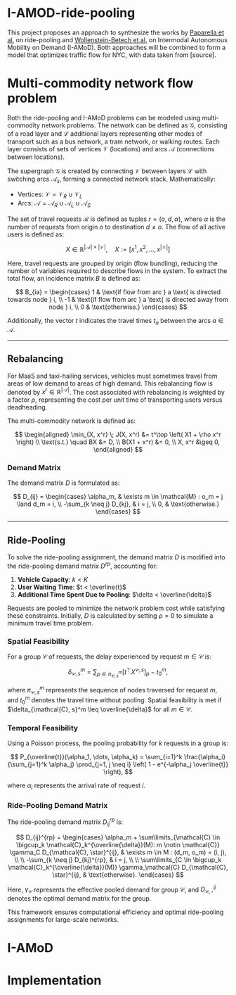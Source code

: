 # I-AMOD-ride-pooling
This project proposes an approach to synthesize the works by [Paparella et al.](https://ieeexplore.ieee.org/document/10605118) on ride-pooling and [Wollenstein-Betech et al.](https://ieeexplore.ieee.org/document/9541261) on Intermodal Autonomous Mobility on Demand (I-AMoD). Both approaches will be combined to form a model that optimizes traffic flow for NYC, with data taken from [source]. 

# Multi-commodity network flow problem
Both the ride-pooling and I-AMoD problems can be modeled using multi-commodity network problems. The network can be defined as $\mathcal{G}$, consisting of a road layer and $\mathcal{L}$ additional layers representing other modes of transport such as a bus network, a tram network, or walking routes. Each layer consists of sets of vertices $\mathcal{V}$ (locations) and arcs $\mathcal{A}$ (connections between locations). 

The supergraph $\mathcal{G}$ is created by connecting $\mathcal{V}$ between layers $\mathcal{L}$ with switching arcs $\mathcal{A}_s$, forming a connected network stack. Mathematically:

- Vertices: $\mathcal{V} = \mathcal{V}_R \cup \mathcal{V}_L$
- Arcs: $\mathcal{A} = \mathcal{A}_R \cup \mathcal{A}_L \cup \mathcal{A}_S$

The set of travel requests $\mathcal{R}$ is defined as tuples $r = (o, d, \alpha)$, where $\alpha$ is the number of requests from origin $o$ to destination $d \neq o$. The flow of all active users is defined as:

$$
X \in \mathbb{R}^{|\mathcal{A}| \times |\mathcal{V}|}, \quad X := [x^1, x^2, \dots, x^{|\mathcal{V}|}]
$$

Here, travel requests are grouped by origin (flow bundling), reducing the number of variables required to describe flows in the system. To extract the total flow, an incidence matrix $B$ is defined as:

$$
B_{ia} = 
\begin{cases} 
1 & \text{if flow from arc } a \text{ is directed towards node } i, \\
-1 & \text{if flow from arc } a \text{ is directed away from node } i, \\
0 & \text{otherwise.}
\end{cases}
$$

Additionally, the vector $t$ indicates the travel times $t_a$ between the arcs $a \in \mathcal{A}$.

---

## Rebalancing

For MaaS and taxi-hailing services, vehicles must sometimes travel from areas of low demand to areas of high demand. This rebalancing flow is denoted by $x^r \in \mathbb{R}^{|\mathcal{A}|}$. The cost associated with rebalancing is weighted by a factor $\rho$, representing the cost per unit time of transporting users versus deadheading.

The multi-commodity network is defined as:

$$
\begin{aligned}
\min_{X, x^r} \; J(X, x^r) &= t^\top \left( X1 + \rho x^r \right) \\
\text{s.t.} \quad BX &= D, \\
B(X1 + x^r) &= 0, \\
X, x^r &\geq 0,
\end{aligned}
$$

### Demand Matrix

The demand matrix $D$ is formulated as:

$$
D_{ij} =
\begin{cases} 
\alpha_m, & \exists m \in \mathcal{M} : o_m = j \land d_m = i, \\
-\sum_{k \neq j} D_{kj}, & i = j, \\
0, & \text{otherwise.}
\end{cases}
$$

---

## Ride-Pooling

To solve the ride-pooling assignment, the demand matrix $D$ is modified into the ride-pooling demand matrix $D^{rp}$, accounting for:

1. **Vehicle Capacity**: $k < K$
2. **User Waiting Time**: $t < \overline{t}$
3. **Additional Time Spent Due to Pooling**: $\delta < \overline{\delta}$

Requests are pooled to minimize the network problem cost while satisfying these constraints. Initially, $D$ is calculated by setting $\rho = 0$ to simulate a minimum travel time problem.

### Spatial Feasibility

For a group $\mathcal{C}$ of requests, the delay experienced by request $m \in \mathcal{C}$ is:

$$
\delta_{\mathcal{C}, s}^m = \sum_{p \in \pi_{\mathcal{C}, s}^m} [t^\top X^{\mathcal{C}, s}]_p - t_0^m,
$$

where $\pi_{\mathcal{C}, s}^m$ represents the sequence of nodes traversed for request $m$, and $t_0^m$ denotes the travel time without pooling. Spatial feasibility is met if $\delta_{\mathcal{C}, s}^m \leq \overline{\delta}$ for all $m \in \mathcal{C}$.

### Temporal Feasibility

Using a Poisson process, the pooling probability for $k$ requests in a group is:

$$
P_{\overline{t}}(\alpha_1, \dots, \alpha_k) = \sum_{i=1}^k \frac{\alpha_i}{\sum_{j=1}^k \alpha_j} \prod_{j=1, j \neq i} \left( 1 - e^{-\alpha_j \overline{t}} \right),
$$

where $\alpha_i$ represents the arrival rate of request $i$.

### Ride-Pooling Demand Matrix

The ride-pooling demand matrix $D_{ij}^{rp}$ is:

$$
D_{ij}^{rp} =
\begin{cases} 
\alpha_m + \sum\limits_{\mathcal{C} \in \bigcup_k \mathcal{C}_k^{\overline{\delta}}(M): m \notin \mathcal{C}} \gamma_C D_{\mathcal{C}, \star}^{ij}, & \exists m \in M : (d_m, o_m) = (i, j), \\ \\
-\sum_{k \neq j} D_{kj}^{rp}, & i = j, \\ \\
\sum\limits_{C \in \bigcup_k \mathcal{C}_k^{\overline{\delta}}(M)} \gamma_\mathcal{C} D_{\mathcal{C}, \star}^{ij}, & \text{otherwise}.
\end{cases}
$$

Here, $\gamma_\mathcal{C}$ represents the effective pooled demand for group $\mathcal{C}$, and $D_{\mathcal{C}, \star}^{ij}$ denotes the optimal demand matrix for the group.

This framework ensures computational efficiency and optimal ride-pooling assignments for large-scale networks.

# I-AMoD


# Implementation
